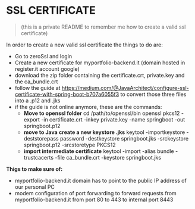 
# SSL CERTIFICATE

> (this is a private README to remember me how to create a valid ssl certificate)

In order to create a new valid ssl certificate the things to do are:
- Go to zeroSsl and login
- Create a new certificate for myportfolio-backend.it (domain hosted in register.it account google)
- download the zip folder containing the certificate.crt, private.key and the ca_bundle.crt
- follow the guide at https://medium.com/@JavaArchitect/configure-ssl-certificate-with-spring-boot-b707a6055f3 to convert those three files into a .p12 and .jks
- if the guide is not online anymore, these are the commands:
	- **Move to openssl folder**
		cd /path/to/openssl/bin
		openssl pkcs12 -export -in certificate.crt -inkey private.key -name springboot -out springboot.p12
	- **move to Java**
	  **create a new keystore .jks**
		keytool -importkeystore -deststorepass password -destkeystore springboot.jks -srckeystore springboot.p12 -srcstoretype PKCS12
	- **import intermediate certificate**
		keytool -import -alias bundle -trustcacerts -file ca_bundle.crt -keystore springboot.jks

**Thigs to make sure of:**
 - myportfolio-backend.it domain has to point to the public IP address of our personal PC
 - modem configuration of port forwarding to forward requests from myportfolio-backend.it from port 80 to 443 to internal port 8443
